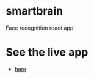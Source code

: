 # smartbrain
Face recognition react app


# See the live app 


- [here](https://agildav.github.io/smartbrain/)
